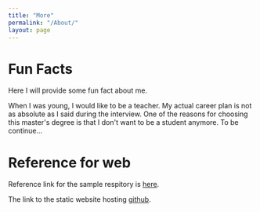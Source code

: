 ```yaml
---
title: "More"
permalink: "/About/"
layout: page
---
```


# Fun Facts

Here I will provide some fun fact about me.

When I was young, I would like to be a teacher.
My actual career plan is not as absolute as I said during the interview.
One of the reasons for choosing this master's degree is that I don't want to be a student anymore.
To be continue...


# Reference for web

Reference link for the sample respitory is [here](https://github.com/niklasbuschmann/contrast).

The link to the static website hosting [github](https://github.com/Wys-11/Wys-11.github.io).

